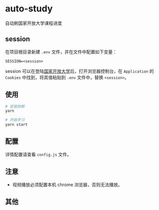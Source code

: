# auto-study

自动刷国家开放大学课程进度

## session

在项目根目录新建 `.env` 文件，并在文件中配置如下变量：

```
SESSION=<session>
```

session 可以在登陆[国家开放大学](https://menhu.pt.ouchn.cn/site/ouchnPc/index)后，打开浏览器控制台，在 `Application` 的 `Cookies` 中找到，将其值粘贴到 `.env` 文件中，替换 `<session>`。

## 使用

```bash
# 安装依赖
yarn

# 开始学习
yarn start
```

## 配置

详情配置请查看 `config.js` 文件。

## 注意

- 视频播放必须配置本机 chrome 浏览器，否则无法播放。

## 其他
